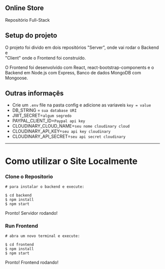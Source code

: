 ## Online Store
Repositório Full-Stack

## Setup do projeto
O projeto foi divido em dois repositórios
"Server", onde vai rodar o Backend e<br>
"Client" onde o Frontend foi construído.

O Frontend foi desenvolvido com React, react-bootstrap-components e o
Backend em Node.js com Express,
Banco de dados MongoDB com Mongoose.<br>

## Outras informaçês

- Crie um `.env` file na pasta config e adicione as variaveis `key = value`
- DB_STRING = `sua database URI`
- JWT_SECRET=`algum segredo`
- PAYPAL_CLIENT_ID=`Paypal api key`
- CLOUDINARY_CLOUD_NAME=`seu nome cloudinary cloud`
- CLOUDINARY_API_KEY=`seu api key cloudinary`
- CLOUDINARY_API_SECRET=`seu api secret cloudinary`

---


# Como utilizar o Site Localmente
###  Clone o Repositorio

```
# para instalar o backend e execute:

$ cd backend
$ npm install
$ npm start
```
Pronto! Servidor rodando!

###  Run Frontend

```
# abra um novo terminal e execute:

$ cd frontend
$ npm install
$ npm start
```
Pronto! Frontend rodando!
